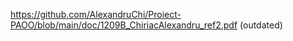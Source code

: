 https://github.com/AlexandruChi/Proiect-PAOO/blob/main/doc/1209B_ChiriacAlexandru_ref2.pdf (outdated)
